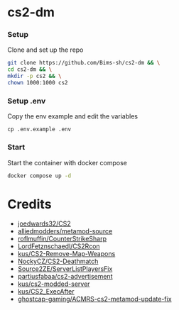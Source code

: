 # cs2-dm

### Setup
Clone and set up the repo
```bash
git clone https://github.com/Bims-sh/cs2-dm && \
cd cs2-dm && \
mkdir -p cs2 && \
chown 1000:1000 cs2
```

### Setup .env
Copy the env example and edit the variables
```
cp .env.example .env
```

### Start
Start the container with docker compose
```bash
docker compose up -d
```

# Credits
- [joedwards32/CS2](https://github.com/joedwards32/CS2)
- [alliedmodders/metamod-source](https://github.com/alliedmodders/metamod-source)
- [roflmuffin/CounterStrikeSharp](https://github.com/roflmuffin/CounterStrikeSharp)
- [LordFetznschaedl/CS2Rcon](https://github.com/LordFetznschaedl/CS2Rcon)
- [kus/CS2-Remove-Map-Weapons](https://github.com/kus/CS2-Remove-Map-Weapons)
- [NockyCZ/CS2-Deathmatch](https://github.com/NockyCZ/CS2-Deathmatch)
- [Source2ZE/ServerListPlayersFix](https://github.com/Source2ZE/ServerListPlayersFix)
- [partiusfabaa/cs2-advertisement](https://github.com/partiusfabaa/cs2-advertisement)
- [kus/cs2-modded-server](https://github.com/kus/cs2-modded-server)
- [kus/CS2_ExecAfter](https://github.com/kus/CS2_ExecAfter)
- [ghostcap-gaming/ACMRS-cs2-metamod-update-fix](https://github.com/ghostcap-gaming/ACMRS-cs2-metamod-update-fix)